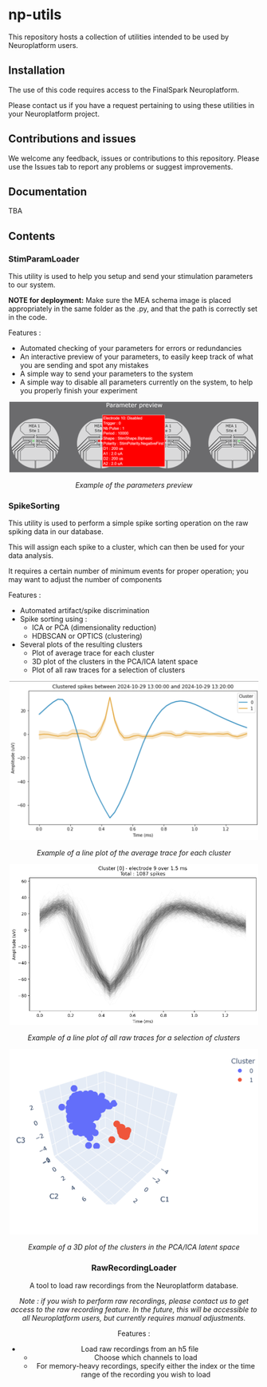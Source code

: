 # np-utils

This repository hosts a collection of utilities intended to be used by Neuroplatform users.

## Installation

The use of this code requires access to the FinalSpark Neuroplatform.

Please contact us if you have a request pertaining to using these utilities in your Neuroplatform project.

## Contributions and issues

We welcome any feedback, issues or contributions to this repository. Please use the Issues tab to report any problems or suggest improvements.

## Documentation

TBA

## Contents

### StimParamLoader

This utility is used to help you setup and send your stimulation parameters to our system.

**NOTE for deployment:** Make sure the MEA schema image is placed appropriately in the same folder as the .py, and that the path is correctly set in the code.

Features :

- Automated checking of your parameters for errors or redundancies
- An interactive preview of your parameters, to easily keep track of what you are sending and spot any mistakes
- A simple way to send your parameters to the system
- A simple way to disable all parameters currently on the system, to help you properly finish your experiment

<div style="text-align: center;">
  <img src="images/StimParamLoader/param_loader_demo.png" alt="Parameters preview" width="500">
  <p><em>Example of the parameters preview</em></p>
</div>

### SpikeSorting

This utility is used to perform a simple spike sorting operation on the raw spiking data in our database.

This will assign each spike to a cluster, which can then be used for your data analysis.

It requires a certain number of minimum events for proper operation; you may want to adjust the number of components

Features :

- Automated artifact/spike discrimination
- Spike sorting using :
  - ICA or PCA (dimensionality reduction)
  - HDBSCAN or OPTICS (clustering)
- Several plots of the resulting clusters
  - Plot of average trace for each cluster
  - 3D plot of the clusters in the PCA/ICA latent space
  - Plot of all raw traces for a selection of clusters

<div style="text-align: center;">
  <img src="images/SpikeSorting/spike_sorting_clusters_lineplot.png" alt="Spike sorting" width="500">
  <p><em>Example of a line plot of the average trace for each cluster</em></p>
</div>

<div style="text-align: center;">
  <img src="images/SpikeSorting/spike_sorting_raw_lineplot.png" alt="Spike sorting" width="500">
  <p><em>Example of a line plot of all raw traces for a selection of clusters</em></p>

<div style="text-align: center;">
  <img src="images/SpikeSorting/spike_sorting_latent_space_plot.png" alt="Spike sorting" width="500">
  <p><em>Example of a 3D plot of the clusters in the PCA/ICA latent space</em></p>

### RawRecordingLoader

A tool to load raw recordings from the Neuroplatform database.

*Note : if you wish to perform raw recordings, please contact us to get access to the raw recording feature. In the future, this will be accessible to all Neuroplatform users, but currently requires manual adjustments.*

Features :

- Load raw recordings from an h5 file
  - Choose which channels to load
  - For memory-heavy recordings, specify either the index or the time range of the recording you wish to load
